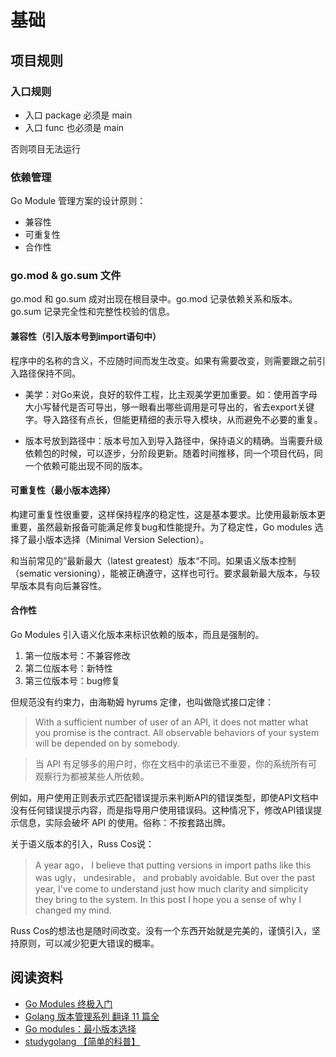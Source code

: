 # 基础

## 项目规则

### 入口规则

- 入口 package 必须是 main
- 入口 func 也必须是 main

否则项目无法运行

### 依赖管理

Go Module 管理方案的设计原则：

- 兼容性
- 可重复性
- 合作性

### go.mod & go.sum 文件

go.mod 和 go.sum 成对出现在根目录中。go.mod 记录依赖关系和版本。go.sum 记录完全性和完整性校验的信息。

#### 兼容性（引入版本号到import语句中）

程序中的名称的含义，不应随时间而发生改变。如果有需要改变，则需要跟之前引入路径保持不同。

- 美学：对Go来说，良好的软件工程，比主观美学更加重要。如：使用首字母大小写替代是否可导出，够一眼看出哪些调用是可导出的，省去export关键字。导入路径有点长，但能更精细的表示导入模块，从而避免不必要的重复。

- 版本号放到路径中：版本号加入到导入路径中，保持语义的精确。当需要升级依赖包的时候，可以逐步，分阶段更新。随着时间推移，同一个项目代码，同一个依赖可能出现不同的版本。

#### 可重复性（最小版本选择）

构建可重复性很重要，这样保持程序的稳定性，这是基本要求。比使用最新版本更重要，虽然最新报备可能满足修复bug和性能提升。为了稳定性，Go modules 选择了最小版本选择（Minimal Version Selection）。

和当前常见的”最新最大（latest greatest）版本“不同。如果语义版本控制（sematic versioning），能被正确遵守，这样也可行。要求最新最大版本，与较早版本具有向后兼容性。

#### 合作性

Go Modules 引入语义化版本来标识依赖的版本，而且是强制的。

1. 第一位版本号：不兼容修改
2. 第二位版本号：新特性
3. 第三位版本号：bug修复

但规范没有约束力，由海勒姆 hyrums 定律，也叫做隐式接口定律：

> With a sufficient number of user of an API, it does not matter what you promise is the contract. All observable behaviors of your system will be depended on by somebody.

> 当 API 有足够多的用户时，你在文档中的承诺已不重要，你的系统所有可观察行为都被某些人所依赖。

例如，用户使用正则表示式匹配错误提示来判断API的错误类型，即使API文档中没有任何错误提示内容，而是指导用户使用错误码。这种情况下，修改API错误提示信息，实际会破坏 API 的使用。俗称：不按套路出牌。

关于语义版本的引入，Russ Cos说：

> A year ago， I believe that putting versions in import paths like this was ugly， undesirable， and probably avoidable. But over the past year, I've come to understand just how much clarity and simplicity they bring to the system. In this post I hope you a sense of why I changed my mind.

Russ Cos的想法也是随时间改变。没有一个东西开始就是完美的，谨慎引入，坚持原则，可以减少犯更大错误的概率。

## 阅读资料

- [Go Modules 终极入门](https://golang2.eddycjy.com/posts/appendix/01-go-modules-use/)
- [Golang 版本管理系列 翻译 11 篇全](https://github.com/vikyd/note/tree/master/go_and_versioning)
- [Go modules：最小版本选择](https://tonybai.com/2019/12/21/go-modules-minimal-version-selection/)
- [studygolang 【简单的科普】](https://polarisxu.studygolang.com/page/2/)
